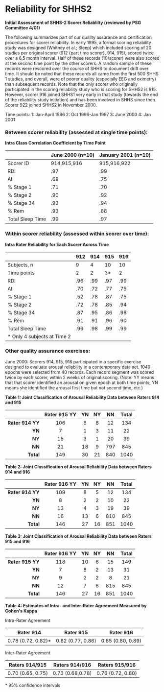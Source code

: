 # Reliability for SHHS2

**Initial Assessment of SHHS-2 Scorer Reliablilty (reviewed by PSG Committee 4/01)**

The following summarizes part of our quality assurance and certification procedures for scorer reliability. In early 1995, a formal scoring reliability study was designed (Whitney et al.; Sleep) which included scoring of 20 studies per original scorer (912 {part time scorer}, 914, 915), scored twice over a 6.5 month interval. Half of these records (10/scorer) were also scored at the second time point by the other scorers. A random sample of these records were rescored over the course of SHHS to document drift over time. It should be noted that these records all came from the first 500 SHHS 1 studies, and overall, were of poorer quality (especially EEG and oximetry) than subsequent records. Note that the only scorer who originally participated in the scoring reliability study who is scoring for SHHS2 is 915. However, scorer 916 joined SHHS1 very early in that study (towards the end of the reliability study initiation) and has been involved in SHHS since then. Scorer 922 joined SHHS2 in November 2000.


Time points:
1: Jan-April 1996
2: Oct 1996-Jan 1997
3: June 2000
4: Jan 2001

### Between scorer reliability (assessed at single time points):

**Intra Class Correlation Coefficient by Time Point**

|                     |  June 2000 (n=10)  |  January 2001 (n=10)  |
| ------------------- |:------------------ |:--------------------- |
|  Scorer ID          |  914,915,916       |  915,916,922          |
|  RDI                |  .97               |  .99                  |
|  AI                 |  .69               |  .75                  |
|  % Stage 1          |  .71               |  .70                  |
|  % Stage 2          |  .90               |  .92                  |
|  % Stage 34         |  .93               |  .94                  |
|  % Rem              |  .93               |  .88                  |
|  Total Sleep Time   |  .99               |  .97                  |


### Within scorer reliability (assessed within scorer over time):

**Intra Rater Reliability for Each Scorer Across Time**

|                              |  912  |  914  |  915  |  916  |
| ---------------------------- |:----- |:----- |:----- |:----- |
|  Subjects, n                 |   9   |   4   |  10   |  10   |
|  Time points                 |   2   |   2   |   3*  |   2   |
|  RDI                         |  .96  |  .99  |  .97  |  .99  |
|  AI                          |  .70  |  .72  |  .77  |  .75  |
|  % Stage 1                   |  .52  |  .78  |  .87  |  .75  |
|  % Stage 2                   |  .72  |  .78  |  .85  |  .94  |
|  % Stage 34                  |  .87  |  .95  |  .86  |  .98  |
|  % Rem                       |  .91  |  .91  |  .96  |  .90  |
|  Total Sleep Time            |  .96  |  .98  |  .99  |  .99  |
| \* Only 4 subjects at Time 2 |       |       |       |       |



### Other quality assurance exercises:
June 2000: Scorers 914, 915, 916 participated in a specific exercise designed to evaluate arousal reliability in a contemporary data set. 1040 epochs were selected from 40 records. Each record segment was scored twice by each scorer, within 2 weeks of original scoring. (Note: YY means that that scorer identified an arousal on given epoch at both time points; YN means she identified the arousal first time but not second time, etc.)


**Table 1: Joint Classification of Arousal Reliability Data between Raters 914 and 915**

|                     | Rater 915  YY  |   YN  |  NY  |  NN   |  Total |
| -------------------:|:--------------:|:-----:|:----:|:-----:|:------:|
|  **Rater 914  YY**  |       106      |    8  |   8  |   12  |   134  |
|             **YN**  |         7      |    1  |   3  |   11  |    22  |
|             **NY**  |        15      |    3  |   1  |   20  |    39  |
|             **NN**  |        21      |   18  |   9  |  797  |   845  |
|          **Total**  |       149      |   30  |  21  |  840  |  1040  |

**Table 2: Joint Classification of Arousal Reliability Data between Raters 914 and 916**

|                     | Rater 916  YY  |   YN  |  NY  |  NN   |  Total |
| -------------------:|:--------------:|:-----:|:----:|:-----:|:------:|
|  **Rater 914  YY**  |       109      |    8  |   5  |   12  |   134  |
|             **YN**  |         8      |    2  |   2  |   10  |    22  |
|             **NY**  |        13      |    4  |   3  |   19  |    39  |
|             **NN**  |        16      |   13  |   6  |  810  |   845  |
|          **Total**  |       146      |   27  |  16  |  851  |  1040  |

**Table 3: Joint Classification of Arousal Reliability Data between Raters 915 and 916**

|                     | Rater 916  YY  |   YN  |  NY  |  NN   |  Total |
| -------------------:|:--------------:|:-----:|:----:|:-----:|:------:|
|  **Rater 915  YY**  |       118      |   10  |   6  |   15  |   149  |
|             **YN**  |         7      |    8  |   2  |   13  |    31  |
|             **NY**  |         9      |    2  |   2  |    8  |    21  |
|             **NN**  |        12      |    7  |   6  |  815  |   845  |
|          **Total**  |       146      |   27  |  16  |  851  |  1040  |

**Table 4: Estimates of Intra- and Inter-Rater Agreement Measured by Cohen's Kappa**

Intra-Rater Agreement

|       Rater 914      |       Rater 915     |       Rater 916     |
|:--------------------:|:-------------------:|:-------------------:|
|  0.78 (0.72, 0.82)*  |  0.82 (0.77, 0.86)  |  0.85 (0.80, 0.89)  |


Inter-Rater Agreement

|   Raters 914/915    |   Raters 914/916   |   Raters 915/916    |
|:-------------------:|:------------------:|:-------------------:|
|  0.70 (0.65, 0.75)  |  0.73 (0.68,0.78)  |  0.76 (0.72, 0.80)  |

\* 95% confidence intervals

